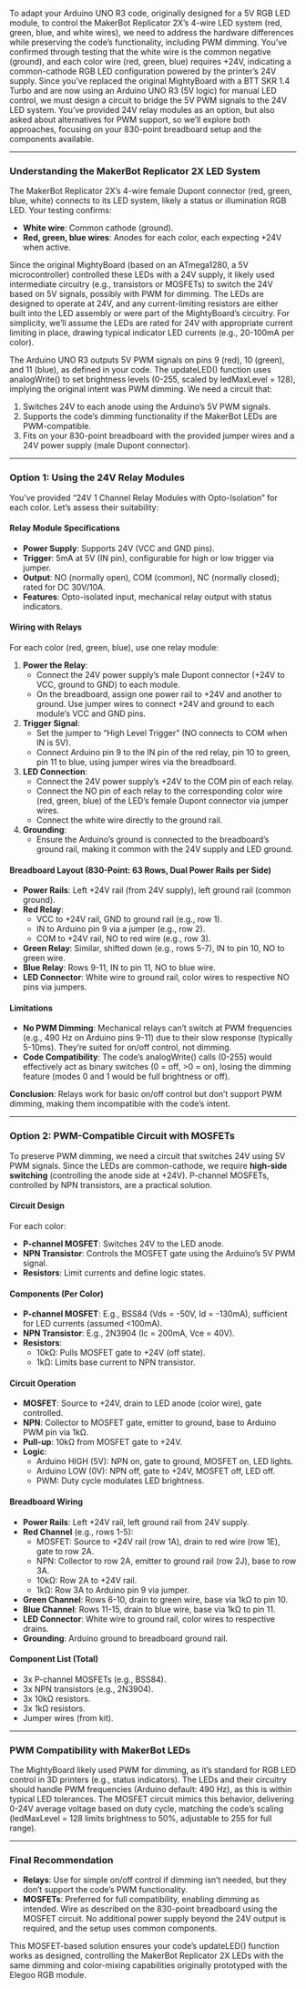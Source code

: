 To adapt your Arduino UNO R3 code, originally designed for a 5V RGB LED module, to control the MakerBot Replicator 2X’s 4-wire LED system (red, green, blue, and white wires), we need to address the hardware differences while preserving the code’s functionality, including PWM dimming. You’ve confirmed through testing that the white wire is the common negative (ground), and each color wire (red, green, blue) requires +24V, indicating a common-cathode RGB LED configuration powered by the printer’s 24V supply. Since you’ve replaced the original MightyBoard with a BTT SKR 1.4 Turbo and are now using an Arduino UNO R3 (5V logic) for manual LED control, we must design a circuit to bridge the 5V PWM signals to the 24V LED system. You’ve provided 24V relay modules as an option, but also asked about alternatives for PWM support, so we’ll explore both approaches, focusing on your 830-point breadboard setup and the components available.

---

### Understanding the MakerBot Replicator 2X LED System

The MakerBot Replicator 2X’s 4-wire female Dupont connector (red, green, blue, white) connects to its LED system, likely a status or illumination RGB LED. Your testing confirms:

- **White wire**: Common cathode (ground).
- **Red, green, blue wires**: Anodes for each color, each expecting +24V when active.

Since the original MightyBoard (based on an ATmega1280, a 5V microcontroller) controlled these LEDs with a 24V supply, it likely used intermediate circuitry (e.g., transistors or MOSFETs) to switch the 24V based on 5V signals, possibly with PWM for dimming. The LEDs are designed to operate at 24V, and any current-limiting resistors are either built into the LED assembly or were part of the MightyBoard’s circuitry. For simplicity, we’ll assume the LEDs are rated for 24V with appropriate current limiting in place, drawing typical indicator LED currents (e.g., 20-100mA per color).

The Arduino UNO R3 outputs 5V PWM signals on pins 9 (red), 10 (green), and 11 (blue), as defined in your code. The updateLED() function uses analogWrite() to set brightness levels (0-255, scaled by ledMaxLevel = 128), implying the original intent was PWM dimming. We need a circuit that:

1. Switches 24V to each anode using the Arduino’s 5V PWM signals.
2. Supports the code’s dimming functionality if the MakerBot LEDs are PWM-compatible.
3. Fits on your 830-point breadboard with the provided jumper wires and a 24V power supply (male Dupont connector).

---

### Option 1: Using the 24V Relay Modules

You’ve provided “24V 1 Channel Relay Modules with Opto-Isolation” for each color. Let’s assess their suitability:

#### Relay Module Specifications

- **Power Supply**: Supports 24V (VCC and GND pins).
- **Trigger**: 5mA at 5V (IN pin), configurable for high or low trigger via jumper.
- **Output**: NO (normally open), COM (common), NC (normally closed); rated for DC 30V/10A.
- **Features**: Opto-isolated input, mechanical relay output with status indicators.

#### Wiring with Relays

For each color (red, green, blue), use one relay module:

1. **Power the Relay**:
    - Connect the 24V power supply’s male Dupont connector (+24V to VCC, ground to GND) to each module.
    - On the breadboard, assign one power rail to +24V and another to ground. Use jumper wires to connect +24V and ground to each module’s VCC and GND pins.
2. **Trigger Signal**:
    - Set the jumper to “High Level Trigger” (NO connects to COM when IN is 5V).
    - Connect Arduino pin 9 to the IN pin of the red relay, pin 10 to green, pin 11 to blue, using jumper wires via the breadboard.
3. **LED Connection**:
    - Connect the 24V power supply’s +24V to the COM pin of each relay.
    - Connect the NO pin of each relay to the corresponding color wire (red, green, blue) of the LED’s female Dupont connector via jumper wires.
    - Connect the white wire directly to the ground rail.
4. **Grounding**:
    - Ensure the Arduino’s ground is connected to the breadboard’s ground rail, making it common with the 24V supply and LED ground.

#### Breadboard Layout (830-Point: 63 Rows, Dual Power Rails per Side)

- **Power Rails**: Left +24V rail (from 24V supply), left ground rail (common ground).
- **Red Relay**:
    - VCC to +24V rail, GND to ground rail (e.g., row 1).
    - IN to Arduino pin 9 via a jumper (e.g., row 2).
    - COM to +24V rail, NO to red wire (e.g., row 3).
- **Green Relay**: Similar, shifted down (e.g., rows 5-7), IN to pin 10, NO to green wire.
- **Blue Relay**: Rows 9-11, IN to pin 11, NO to blue wire.
- **LED Connector**: White wire to ground rail, color wires to respective NO pins via jumpers.

#### Limitations

- **No PWM Dimming**: Mechanical relays can’t switch at PWM frequencies (e.g., 490 Hz on Arduino pins 9-11) due to their slow response (typically 5-10ms). They’re suited for on/off control, not dimming.
- **Code Compatibility**: The code’s analogWrite() calls (0-255) would effectively act as binary switches (0 = off, >0 = on), losing the dimming feature (modes 0 and 1 would be full brightness or off).

**Conclusion**: Relays work for basic on/off control but don’t support PWM dimming, making them incompatible with the code’s intent.

---

### Option 2: PWM-Compatible Circuit with MOSFETs

To preserve PWM dimming, we need a circuit that switches 24V using 5V PWM signals. Since the LEDs are common-cathode, we require **high-side switching** (controlling the anode side at +24V). P-channel MOSFETs, controlled by NPN transistors, are a practical solution.

#### Circuit Design

For each color:

- **P-channel MOSFET**: Switches 24V to the LED anode.
- **NPN Transistor**: Controls the MOSFET gate using the Arduino’s 5V PWM signal.
- **Resistors**: Limit currents and define logic states.

#### Components (Per Color)

- **P-channel MOSFET**: E.g., BSS84 (Vds = -50V, Id = -130mA), sufficient for LED currents (assumed <100mA).
- **NPN Transistor**: E.g., 2N3904 (Ic = 200mA, Vce = 40V).
- **Resistors**:
    - 10kΩ: Pulls MOSFET gate to +24V (off state).
    - 1kΩ: Limits base current to NPN transistor.

#### Circuit Operation

- **MOSFET**: Source to +24V, drain to LED anode (color wire), gate controlled.
- **NPN**: Collector to MOSFET gate, emitter to ground, base to Arduino PWM pin via 1kΩ.
- **Pull-up**: 10kΩ from MOSFET gate to +24V.
- **Logic**:
    - Arduino HIGH (5V): NPN on, gate to ground, MOSFET on, LED lights.
    - Arduino LOW (0V): NPN off, gate to +24V, MOSFET off, LED off.
    - PWM: Duty cycle modulates LED brightness.

#### Breadboard Wiring

- **Power Rails**: Left +24V rail, left ground rail from 24V supply.
- **Red Channel** (e.g., rows 1-5):
    - MOSFET: Source to +24V rail (row 1A), drain to red wire (row 1E), gate to row 2A.
    - NPN: Collector to row 2A, emitter to ground rail (row 2J), base to row 3A.
    - 10kΩ: Row 2A to +24V rail.
    - 1kΩ: Row 3A to Arduino pin 9 via jumper.
- **Green Channel**: Rows 6-10, drain to green wire, base via 1kΩ to pin 10.
- **Blue Channel**: Rows 11-15, drain to blue wire, base via 1kΩ to pin 11.
- **LED Connector**: White wire to ground rail, color wires to respective drains.
- **Grounding**: Arduino ground to breadboard ground rail.

#### Component List (Total)

- 3x P-channel MOSFETs (e.g., BSS84).
- 3x NPN transistors (e.g., 2N3904).
- 3x 10kΩ resistors.
- 3x 1kΩ resistors.
- Jumper wires (from kit).

---

### PWM Compatibility with MakerBot LEDs

The MightyBoard likely used PWM for dimming, as it’s standard for RGB LED control in 3D printers (e.g., status indicators). The LEDs and their circuitry should handle PWM frequencies (Arduino default: 490 Hz), as this is within typical LED tolerances. The MOSFET circuit mimics this behavior, delivering 0-24V average voltage based on duty cycle, matching the code’s scaling (ledMaxLevel = 128 limits brightness to 50%, adjustable to 255 for full range).

---

### Final Recommendation

- **Relays**: Use for simple on/off control if dimming isn’t needed, but they don’t support the code’s PWM functionality.
- **MOSFETs**: Preferred for full compatibility, enabling dimming as intended. Wire as described on the 830-point breadboard using the MOSFET circuit. No additional power supply beyond the 24V output is required, and the setup uses common components.

This MOSFET-based solution ensures your code’s updateLED() function works as designed, controlling the MakerBot Replicator 2X LEDs with the same dimming and color-mixing capabilities originally prototyped with the Elegoo RGB module.